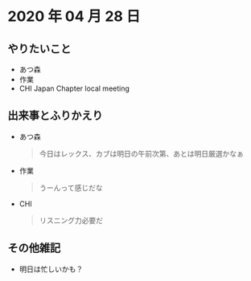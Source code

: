 # 2020 年 04 月 28 日

## やりたいこと

- あつ森
- 作業
- CHI Japan Chapter local meeting

## 出来事とふりかえり

- あつ森
  > 今日はレックス、カブは明日の午前次第、あとは明日厳選かなぁ
- 作業
  > うーんって感じだな
- CHI
  > リスニング力必要だ

## その他雑記

- 明日は忙しいかも？
